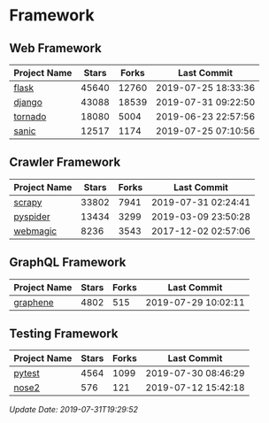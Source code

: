 # Framework

## Web Framework

| Project Name | Stars | Forks | Last Commit |
| ------------ | ----- | ----- | ----------- |
| [flask](https://github.com/pallets/flask) | 45640 | 12760 | 2019-07-25 18:33:36 |
| [django](https://github.com/django/django) | 43088 | 18539 | 2019-07-31 09:22:50 |
| [tornado](https://github.com/tornadoweb/tornado) | 18080 | 5004 | 2019-06-23 22:57:56 |
| [sanic](https://github.com/huge-success/sanic) | 12517 | 1174 | 2019-07-25 07:10:56 |

## Crawler Framework

| Project Name | Stars | Forks | Last Commit |
| ------------ | ----- | ----- | ----------- |
| [scrapy](https://github.com/scrapy/scrapy) | 33802 | 7941 | 2019-07-31 02:24:41 |
| [pyspider](https://github.com/binux/pyspider) | 13434 | 3299 | 2019-03-09 23:50:28 |
| [webmagic](https://github.com/code4craft/webmagic) | 8236 | 3543 | 2017-12-02 02:57:06 |

## GraphQL Framework

| Project Name | Stars | Forks | Last Commit |
| ------------ | ----- | ----- | ----------- |
| [graphene](https://github.com/graphql-python/graphene) | 4802 | 515 | 2019-07-29 10:02:11 |

## Testing Framework

| Project Name | Stars | Forks | Last Commit |
| ------------ | ----- | ----- | ----------- |
| [pytest](https://github.com/pytest-dev/pytest) | 4564 | 1099 | 2019-07-30 08:46:29 |
| [nose2](https://github.com/nose-devs/nose2) | 576 | 121 | 2019-07-12 15:42:18 |

*Update Date: 2019-07-31T19:29:52*